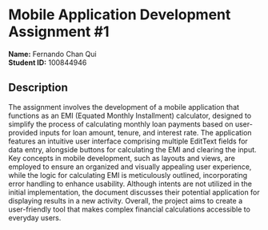 # Mobile Application Development Assignment #1

**Name:** Fernando Chan Qui  
**Student ID:** 100844946

## Description
The assignment involves the development of a mobile application that functions as an EMI (Equated Monthly Installment) calculator, designed to simplify the process of calculating monthly loan payments based on user-provided inputs for loan amount, tenure, and interest rate. The application features an intuitive user interface comprising multiple EditText fields for data entry, alongside buttons for calculating the EMI and clearing the input. Key concepts in mobile development, such as layouts and views, are employed to ensure an organized and visually appealing user experience, while the logic for calculating EMI is meticulously outlined, incorporating error handling to enhance usability. Although intents are not utilized in the initial implementation, the document discusses their potential application for displaying results in a new activity. Overall, the project aims to create a user-friendly tool that makes complex financial calculations accessible to everyday users.

